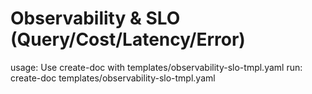 # Observability & SLO (Query/Cost/Latency/Error)

usage: Use create-doc with templates/observability-slo-tmpl.yaml
run: create-doc templates/observability-slo-tmpl.yaml

